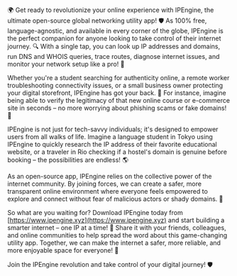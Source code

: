 🌍 Get ready to revolutionize your online experience with IPEngine, the ultimate open-source global networking utility app! 🛡️ As 100% free, language-agnostic, and available in every corner of the globe, IPEngine is the perfect companion for anyone looking to take control of their internet journey. 🔍 With a single tap, you can look up IP addresses and domains, run DNS and WHOIS queries, trace routes, diagnose internet issues, and monitor your network setup like a pro! 📡

Whether you're a student searching for authenticity online, a remote worker troubleshooting connectivity issues, or a small business owner protecting your digital storefront, IPEngine has got your back. 💪 For instance, imagine being able to verify the legitimacy of that new online course or e-commerce site in seconds – no more worrying about phishing scams or fake domains! 🚀

IPEngine is not just for tech-savvy individuals; it's designed to empower users from all walks of life. Imagine a language student in Tokyo using IPEngine to quickly research the IP address of their favorite educational website, or a traveler in Rio checking if a hostel's domain is genuine before booking – the possibilities are endless! 🌎

As an open-source app, IPEngine relies on the collective power of the internet community. By joining forces, we can create a safer, more transparent online environment where everyone feels empowered to explore and connect without fear of malicious actors or shady domains. 💪

So what are you waiting for? Download IPEngine today from [https://www.ipengine.xyz](https://www.ipengine.xyz) and start building a smarter internet – one IP at a time! 🚀 Share it with your friends, colleagues, and online communities to help spread the word about this game-changing utility app. Together, we can make the internet a safer, more reliable, and more enjoyable space for everyone! 🌟

Join the IPEngine revolution and take control of your digital journey! 🛡️